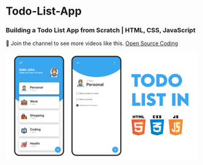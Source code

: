 # Todo-List-App

### Building a Todo List App from Scratch | HTML, CSS, JavaScript 

💙 Join the channel to see more videos like this. [Open Source Coding](https://www.youtube.com/@opensourcecoding)

![preview img](/preview.png)
